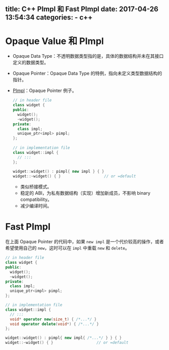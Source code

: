 title: C++ PImpl 和 Fast PImpl
date: 2017-04-26 13:54:34
categories:
    - c++
---

# Opaque Value 和 PImpl

* Opaque Data Type：不透明数据类型指的是，具体的数据结构并未在其接口定义的数据类型。
* Opaque Pointer：Opaque Data Type 的特例，指向未定义类型数据结构的指针。
* [PImpl](http://www.gotw.ca/gotw/024.htm)：Opaque Pointer 例子。

    ```cpp
    // in header file
    class widget {
    public:
      widget();
      ~widget();
    private:
      class impl;
      unique_ptr<impl> pimpl;
    };
     
    // in implementation file
    class widget::impl {
      // :::
    };
     
    widget::widget() : pimpl{ new impl } { }
    widget::~widget() { }                   // or =default
    ```
    
    * 类似桥接模式。
    * 稳定的 ABI，为私有数据结构（实现）增加新成员，不影响 binary compatibility。
    * 减少编译时间。


# Fast PImpl

在上面 Opaque Pointer 的代码中，如果 `new impl` 是一个代价较高的操作，或者希望使用自己的 `new`，这时可以在 `impl` 中重载 `new` 和 `delete`。

```cpp
// in header file
class widget {
public:
  widget();
  ~widget();
private:
  class impl;
  unique_ptr<impl> pimpl;
};

// in implementation file
class widget::impl {
  // :::
  void* operator new(size_t) { /*...*/ }
  void operator delete(void*) { /*...*/ }
};

widget::widget() : pimpl{ new impl{ /*...*/ } } { }
widget::~widget() { }                   // or =default
```


